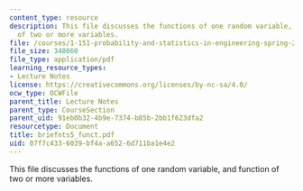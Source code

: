 ```yaml
---
content_type: resource
description: This file discusses the functions of one random variable, and function
  of two or more variables.
file: /courses/1-151-probability-and-statistics-in-engineering-spring-2005/07f7c4336039bf4aa6526d711ba1e4e2_briefnts5_funct.pdf
file_size: 348660
file_type: application/pdf
learning_resource_types:
- Lecture Notes
license: https://creativecommons.org/licenses/by-nc-sa/4.0/
ocw_type: OCWFile
parent_title: Lecture Notes
parent_type: CourseSection
parent_uid: 91eb0b32-4b9e-7374-b85b-2bb1f623dfa2
resourcetype: Document
title: briefnts5_funct.pdf
uid: 07f7c433-6039-bf4a-a652-6d711ba1e4e2
---
```

This file discusses the functions of one random variable, and function of two or more variables.